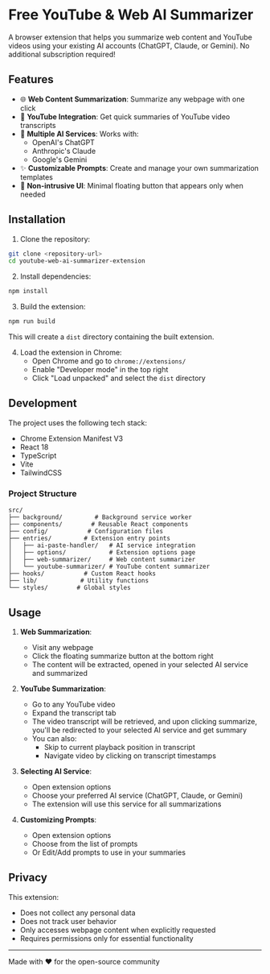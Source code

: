 # Free YouTube & Web AI Summarizer

A browser extension that helps you summarize web content and YouTube videos using your existing AI accounts (ChatGPT, Claude, or Gemini). No additional subscription required!

## Features

- 🌐 **Web Content Summarization**: Summarize any webpage with one click
- 🎥 **YouTube Integration**: Get quick summaries of YouTube video transcripts
- 🤖 **Multiple AI Services**: Works with:
  - OpenAI's ChatGPT
  - Anthropic's Claude
  - Google's Gemini
- ✨ **Customizable Prompts**: Create and manage your own summarization templates
- 🎯 **Non-intrusive UI**: Minimal floating button that appears only when needed

## Installation

1. Clone the repository:
```bash
git clone <repository-url>
cd youtube-web-ai-summarizer-extension
```

2. Install dependencies:
```bash
npm install
```

3. Build the extension:
```bash
npm run build
```

This will create a `dist` directory containing the built extension.

4. Load the extension in Chrome:
   - Open Chrome and go to `chrome://extensions/`
   - Enable "Developer mode" in the top right
   - Click "Load unpacked" and select the `dist` directory

## Development

The project uses the following tech stack:
- Chrome Extension Manifest V3
- React 18
- TypeScript
- Vite
- TailwindCSS

### Project Structure

```
src/
├── background/         # Background service worker
├── components/        # Reusable React components
├── config/           # Configuration files
├── entries/         # Extension entry points
│   ├── ai-paste-handler/   # AI service integration
│   ├── options/            # Extension options page
│   ├── web-summarizer/     # Web content summarizer
│   └── youtube-summarizer/ # YouTube content summarizer
├── hooks/           # Custom React hooks
├── lib/            # Utility functions
└── styles/        # Global styles
```

## Usage

1. **Web Summarization**:
   - Visit any webpage
   - Click the floating summarize button at the bottom right
   - The content will be extracted, opened in your selected AI service and summarized

2. **YouTube Summarization**:
   - Go to any YouTube video
   - Expand the transcript tab
   - The video transcript will be retrieved, and upon clicking summarize, you'll be redirected to your selected AI service and get summary
   - You can also:
     - Skip to current playback position in transcript
     - Navigate video by clicking on transcript timestamps

3. **Selecting AI Service**:
   - Open extension options
   - Choose your preferred AI service (ChatGPT, Claude, or Gemini)
   - The extension will use this service for all summarizations

4. **Customizing Prompts**:
   - Open extension options
   - Choose from the list of prompts
   - Or Edit/Add prompts to use in your summaries

## Privacy

This extension:
- Does not collect any personal data
- Does not track user behavior
- Only accesses webpage content when explicitly requested
- Requires permissions only for essential functionality

---

Made with ❤️ for the open-source community